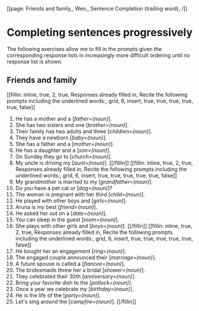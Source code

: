 [[page: Friends and family,, Wen,, Sentence Completion (trailing word), /]]

# Completing sentences progressively
The following exercises allow me to fill in the prompts given the corresponding response lists in increasingly more difficult ordering until no response list is shown.
## Friends and family
[[fillin: inline, true, 2, true, Responses already filled in, Recite the following prompts including the underlined words:, grid, 6, insert, true, true, true, true, true, false]]
1. He has a mother and a [_father=(noun)_].
1. She has two sisters and one [_brother=(noun)_].
1. Their family has two adults and three [_children=(noun)_].
1. They have a newborn [_baby=(noun)_].
1. She has a father and a [_mother=(noun)_].
1. He has a daughter and a [_son=(noun)_].
1. On Sunday they go to [_church=(noun)_].
1. My uncle is driving my [_aunt=(noun)_].
[[/fillin]]
[[fillin: inline, true, 2, true, Responses already filled in, Recite the following prompts including the underlined words:, grid, 6, insert, true, true, true, true, true, false]]
1. My grandmother is married to my [_grandfather=(noun)_].
1. Do you have a pet cat or [_dog=(noun)_]?
1. The woman is pregnant with her third [_child=(noun)_].
1. He played with other boys and [_girls=(noun)_].
1. Aruna is my best [_friend=(noun)_].
1. He asked her out on a [_date=(noun)_].
1. You can sleep in the guest [_room=(noun)_].
1. She plays with other girls and [_boys=(noun)_].
[[/fillin]]
[[fillin: inline, true, 2, true, Responses already filled in, Recite the following prompts including the underlined words:, grid, 6, insert, true, true, true, true, true, false]]
1. He bought her an engagement [_ring=(noun)_].
1. The engaged couple announced their [_marriage=(noun)_].
1. A future spouse is called a [_fiancee=(noun)_].
1. The bridesmaids threw her a bridal [_shower=(noun)_].
1. They celebrated their 30th [_anniversary=(noun)_].
1. Bring your favorite dish to the [_potluck=(noun)_].
1. Once a year we celebrate my [_birthday=(noun)_].
1. He is the life of the [_party=(noun)_].
1. Let's sing around the [_campfire=(noun)_].
[[/fillin]]